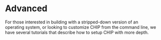 # Advanced
For those interested in building with a stripped-down version of an operating system, or looking to customize CHIP from the command line, we have several tutorials that describe how to setup CHIP with more depth.

